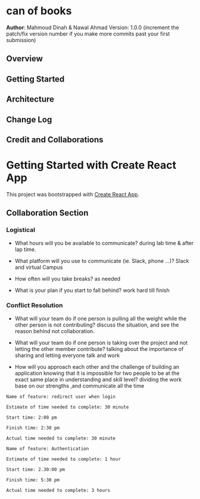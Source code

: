 # can of books

**Author**: Mahmoud Dinah & Nawal Ahmad
Version: 1.0.0 (increment the patch/fix version number if you make more commits past your first submission)

## Overview

<!-- Provide a high level overview of what this application is and why you are building it, beyond the fact that it's an assignment for this class. (i.e. What's your problem domain?) -->

## Getting Started

<!-- What are the steps that a user must take in order to build this app on their own machine and get it running? -->

## Architecture

<!-- Provide a detailed description of the application design. What technologies (languages, libraries, etc) you're using, and any other relevant design information. -->

## Change Log

<!-- Use this area to document the iterative changes made to your application as each feature is successfully implemented. Use time stamps. Here's an example:

01-01-2001 4:59pm - Application now has a fully-functional express server, with a GET route for the location resource. -->
## Credit and Collaborations


<!-- Give credit (and a link) to other people or resources that helped you build this application. -->


# Getting Started with Create React App

This project was bootstrapped with [Create React App](https://github.com/facebook/create-react-app).

<!-- Give credit (and a link) to other people or resources that helped you build this application. -->

## Collaboration Section

### Logistical

- What hours will you be available to communicate? during lab time & after lap time.

- What platform will you use to communicate (ie. Slack, phone …)? Slack and virtual Campus

- How often will you take breaks? as needed

- What is your plan if you start to fall behind? work hard till finish


### Conflict Resolution

- What will your team do if one person is pulling all the weight while
  the other person is not contributing? discuss the situation, and see the reason behind not collaboration.

- What will your team do if one person is taking over
  the project and not letting the other member contribute? talking about the importance of sharing and letting everyone talk and work

- How will you approach each other and the challenge of building
  an application knowing that it is impossible for two people to be
  at the exact same place in understanding and skill level? dividing the work base on our strengths ,and communicate all the time

```
Name of feature: redirect user when login

Estimate of time needed to complete: 30 minute

Start time: 2:00 pm

Finish time: 2:30 pm

Actual time needed to complete: 30 minute
```

```
Name of feature: Authentication

Estimate of time needed to complete: 1 hour

Start time: 2.30:00 pm

Finish time: 5:30 pm

Actual time needed to complete: 3 hours
```
